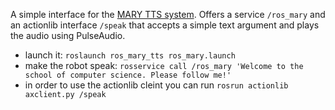 A simple interface for the [MARY TTS system](http://mary.dfki.de/). Offers a service `/ros_mary` and an actionlib interface `/speak` that accepts a simple text argument and plays the audio using PulseAudio.

* launch it: `roslaunch ros_mary_tts ros_mary.launch`
* make the robot speak: `rosservice call /ros_mary 'Welcome to the school of computer science. Please follow me!'`
* in order to use the actionlib cleint you can run `rosrun actionlib axclient.py /speak` 



